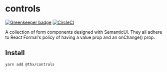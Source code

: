 # controls

[![Greenkeeper badge](https://badges.greenkeeper.io/thr-consulting/controls.svg)](https://greenkeeper.io/)
[![CircleCI](https://circleci.com/gh/thr-consulting/controls.svg?style=svg)](https://circleci.com/gh/thr-consulting/controls)

A collection of form components designed with SemanticUI. They all adhere to React Formal's policy of having a value prop and an onChange() prop.

## Install
```
yarn add @thx/controls
```
